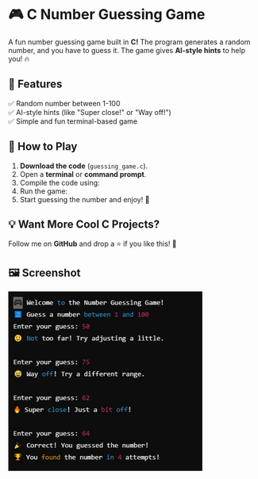# 🎮 C Number Guessing Game  

A fun number guessing game built in **C!** The program generates a random number, and you have to guess it. The game gives **AI-style hints** to help you! 🔥  

## 📌 Features  
✅ Random number between 1-100  
✅ AI-style hints (like "Super close!" or "Way off!")  
✅ Simple and fun terminal-based game  

## 🚀 How to Play  
1. **Download the code** (`guessing_game.c`).  
2. Open a **terminal** or **command prompt**.  
3. Compile the code using:  
4. Run the game:  
5. Start guessing the number and enjoy! 🎯  

## 💡 Want More Cool C Projects?  
Follow me on **GitHub** and drop a ⭐ if you like this! 🚀  
## 🖼️ Screenshot
![Game Screenshot](screenshot.png)
